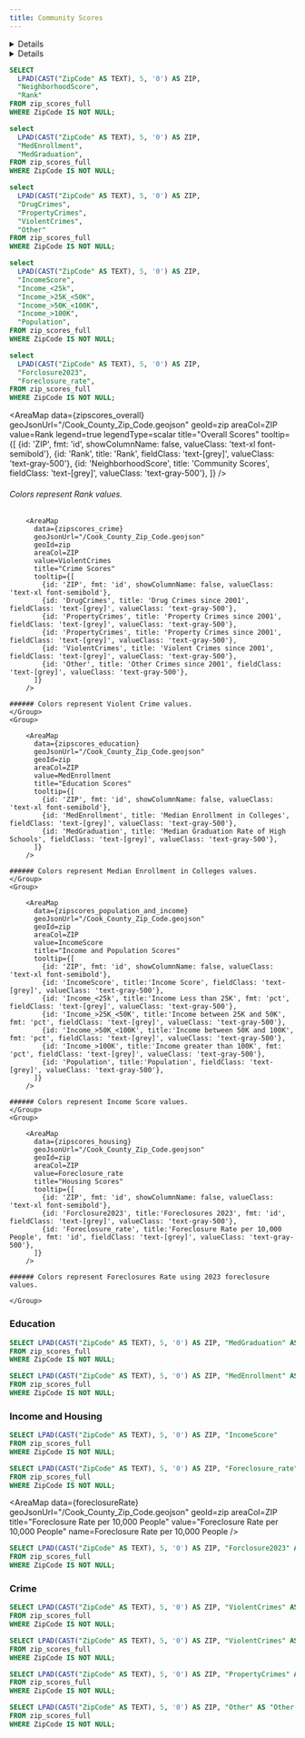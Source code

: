 ```yaml
---
title: Community Scores
---
```


<Details title='Community Score'>
  Scoring System Methodology for Community Score:
  The Community Scores for each neighborhood were calculated using a weighted combination of eight variables spanning education, housing, and crime. Each variable was assigned a specific weight based on its perceived impact on overall neighborhood quality. Positive weights were given to favorable indicators, including median college enrollment (0.20), median high school graduation rate (0.20), and the Income Score (0.20), which account for educational attainment and quality of housing. Conversely, negative weights were applied to less desirable factors such as foreclosure rate (-0.20), drug-related crimes (-0.10), other crimes (-0.03), property crimes (-0.12), and violent crime (-0.35), with violent crime receiving the highest negative weight due to its significant impact on safety and livability. By summing the weighted values for each ZIP code, we produced a single Community Score that enables neighborhood-to-neighborhood comparisons.
</Details>

<Details title='Income Score'>
  Scoring System Methodology for Income Score:
  To create the Income Score used in the Community Score calculation, we categorized homeowner income levels into four brackets: under $25,000, between $25,000 and $50,000, between $50,000 and $100,000, and over $100,000. Each bracket was assigned a weight reflecting its relative contribution to neighborhood socioeconomic advantage, with weights of 1, 3, 5, and 6 respectively. These weights were then applied to the percentage of homeowners in each ZIP code falling into each income category. By applying the weighted percentages, we generated a single Income Score for each neighborhood, with higher scores representing a greater concentration of higher-income households.
</Details>

```sql zipscores_overall
SELECT 
  LPAD(CAST("ZipCode" AS TEXT), 5, '0') AS ZIP, 
  "NeighborhoodScore",
  "Rank"
FROM zip_scores_full
WHERE ZipCode IS NOT NULL;
```
```sql zipscores_education
select 
  LPAD(CAST("ZipCode" AS TEXT), 5, '0') AS ZIP, 
  "MedEnrollment", 
  "MedGraduation",
FROM zip_scores_full
WHERE ZipCode IS NOT NULL;
```
```sql zipscores_crime
select
  LPAD(CAST("ZipCode" AS TEXT), 5, '0') AS ZIP, 
  "DrugCrimes",
  "PropertyCrimes",
  "ViolentCrimes",
  "Other"
FROM zip_scores_full
WHERE ZipCode IS NOT NULL;
```
```sql zipscores_population_and_income
select
  LPAD(CAST("ZipCode" AS TEXT), 5, '0') AS ZIP, 
  "IncomeScore",
  "Income_<25k",
  "Income_>25K_<50K",
  "Income_>50K_<100K",
  "Income_>100K",
  "Population",
FROM zip_scores_full
WHERE ZipCode IS NOT NULL;
```

```sql zipscores_housing
select
  LPAD(CAST("ZipCode" AS TEXT), 5, '0') AS ZIP, 
  "Forclosure2023",
  "Foreclosure_rate",
FROM zip_scores_full
WHERE ZipCode IS NOT NULL;
```


<AreaMap
  data={zipscores_overall}
  geoJsonUrl="/Cook_County_Zip_Code.geojson"
  geoId=zip
  areaCol=ZIP
  value=Rank
  legend=true
  legendType=scalar
  title="Overall Scores"
  tooltip={[
            {id: 'ZIP', fmt: 'id', showColumnName: false, valueClass: 'text-xl font-semibold'},
            {id: 'Rank', title: 'Rank', fieldClass: 'text-[grey]', valueClass: 'text-gray-500'},
            {id: 'NeighborhoodScore', title: 'Community Scores', fieldClass: 'text-[grey]', valueClass: 'text-gray-500'},
            ]}
/>

###### Colors represent Rank values.

<Grid cols=2>
    <Group>


        <AreaMap
          data={zipscores_crime}
          geoJsonUrl="/Cook_County_Zip_Code.geojson"
          geoId=zip
          areaCol=ZIP
          value=ViolentCrimes
          title="Crime Scores"
          tooltip={[
            {id: 'ZIP', fmt: 'id', showColumnName: false, valueClass: 'text-xl font-semibold'},
            {id: 'DrugCrimes', title: 'Drug Crimes since 2001', fieldClass: 'text-[grey]', valueClass: 'text-gray-500'},
            {id: 'PropertyCrimes', title: 'Property Crimes since 2001', fieldClass: 'text-[grey]', valueClass: 'text-gray-500'},
            {id: 'PropertyCrimes', title: 'Property Crimes since 2001', fieldClass: 'text-[grey]', valueClass: 'text-gray-500'},
            {id: 'ViolentCrimes', title: 'Violent Crimes since 2001', fieldClass: 'text-[grey]', valueClass: 'text-gray-500'},
            {id: 'Other', title: 'Other Crimes since 2001', fieldClass: 'text-[grey]', valueClass: 'text-gray-500'},
          ]}
        />

    ###### Colors represent Violent Crime values.
    </Group>
    <Group>

        <AreaMap
          data={zipscores_education}
          geoJsonUrl="/Cook_County_Zip_Code.geojson"
          geoId=zip
          areaCol=ZIP
          value=MedEnrollment
          title="Education Scores"
          tooltip={[
            {id: 'ZIP', fmt: 'id', showColumnName: false, valueClass: 'text-xl font-semibold'},
            {id: 'MedEnrollment', title: 'Median Enrollment in Colleges', fieldClass: 'text-[grey]', valueClass: 'text-gray-500'},
            {id: 'MedGraduation', title: 'Median Graduation Rate of High Schools', fieldClass: 'text-[grey]', valueClass: 'text-gray-500'},
          ]}
        />

    ###### Colors represent Median Enrollment in Colleges values.
    </Group>
    <Group>

        <AreaMap
          data={zipscores_population_and_income}
          geoJsonUrl="/Cook_County_Zip_Code.geojson"
          geoId=zip
          areaCol=ZIP
          value=IncomeScore
          title="Income and Population Scores"
          tooltip={[
            {id: 'ZIP', fmt: 'id', showColumnName: false, valueClass: 'text-xl font-semibold'},
            {id: 'IncomeScore', title:'Income Score', fieldClass: 'text-[grey]', valueClass: 'text-gray-500'},
            {id: 'Income_<25k', title:'Income Less than 25K', fmt: 'pct', fieldClass: 'text-[grey]', valueClass: 'text-gray-500'},
            {id: 'Income_>25K_<50K', title:'Income between 25K and 50K', fmt: 'pct', fieldClass: 'text-[grey]', valueClass: 'text-gray-500'},
            {id: 'Income_>50K_<100K', title:'Income between 50K and 100K', fmt: 'pct', fieldClass: 'text-[grey]', valueClass: 'text-gray-500'},
            {id: 'Income_>100K', title:'Income greater than 100K', fmt: 'pct', fieldClass: 'text-[grey]', valueClass: 'text-gray-500'},
            {id: 'Population', title:'Population', fieldClass: 'text-[grey]', valueClass: 'text-gray-500'},
          ]}
        />

    ###### Colors represent Income Score values.
    </Group>
    <Group>

        <AreaMap
          data={zipscores_housing}
          geoJsonUrl="/Cook_County_Zip_Code.geojson"
          geoId=zip
          areaCol=ZIP
          value=Foreclosure_rate
          title="Housing Scores"
          tooltip={[
            {id: 'ZIP', fmt: 'id', showColumnName: false, valueClass: 'text-xl font-semibold'},
            {id: 'Forclosure2023', title:'Foreclosures 2023', fmt: 'id', fieldClass: 'text-[grey]', valueClass: 'text-gray-500'},
            {id: 'Foreclosure_rate', title:'Foreclosure Rate per 10,000 People', fmt: 'id', fieldClass: 'text-[grey]', valueClass: 'text-gray-500'},
          ]}
        />

    ###### Colors represent Foreclosures Rate using 2023 foreclosure values.

    </Group>
</Grid>

### Education

 ```sql medGraduation
SELECT LPAD(CAST("ZipCode" AS TEXT), 5, '0') AS ZIP, "MedGraduation" AS "Median Graduation Rate of High Schools"
FROM zip_scores_full
WHERE ZipCode IS NOT NULL;
```

<AreaMap
   data={medGraduation}
   geoJsonUrl="/Cook_County_Zip_Code.geojson"
   geoId=zip
   areaCol=ZIP
   title="Median Graduation Rate of High Schools"
   value="Median Graduation Rate of High Schools"
   name="Median Graduation Rate of High Schools"
/>

 ```sql medEnrollment
SELECT LPAD(CAST("ZipCode" AS TEXT), 5, '0') AS ZIP, "MedEnrollment" AS "Median Enrollment in Colleges" 
FROM zip_scores_full
WHERE ZipCode IS NOT NULL;
```

<AreaMap
   data={medEnrollment}
   geoJsonUrl="/Cook_County_Zip_Code.geojson"
   geoId=zip
   areaCol=ZIP
   title="Median Enrollment in Colleges" 
   value="Median Enrollment in Colleges" 
   name="Median Enrollment in Colleges" 
/>

### Income and Housing

```sql incomeScore
SELECT LPAD(CAST("ZipCode" AS TEXT), 5, '0') AS ZIP, "IncomeScore"
FROM zip_scores_full
WHERE ZipCode IS NOT NULL;
```

<AreaMap
   data={incomeScore}
   geoJsonUrl="/Cook_County_Zip_Code.geojson"
   geoId=zip
   areaCol=ZIP
   title="Income Score"
   value="IncomeScore"
   name=IncomeScore
/>

 ```sql foreclosureRate
SELECT LPAD(CAST("ZipCode" AS TEXT), 5, '0') AS ZIP, "Foreclosure_rate" AS "Foreclosure Rate per 10,000 People"
FROM zip_scores_full
WHERE ZipCode IS NOT NULL;
```

<AreaMap
   data={foreclosureRate}
   geoJsonUrl="/Cook_County_Zip_Code.geojson"
   geoId=zip
   areaCol=ZIP
   title="Foreclosure Rate per 10,000 People"
   value="Foreclosure Rate per 10,000 People"
   name=Foreclosure Rate per 10,000 People
/>

 ```sql foreclosure2023
SELECT LPAD(CAST("ZipCode" AS TEXT), 5, '0') AS ZIP, "Forclosure2023" AS "Foreclosure_2023"
FROM zip_scores_full
WHERE ZipCode IS NOT NULL;
```

<AreaMap
   data={foreclosure2023}
   geoJsonUrl="/Cook_County_Zip_Code.geojson"
   geoId=zip
   areaCol=ZIP
   title="Foreclosures in 2023"
   value="Foreclosure_2023"
   name=Foreclosure_2023
/>


### Crime 

```sql violentCrimes
SELECT LPAD(CAST("ZipCode" AS TEXT), 5, '0') AS ZIP, "ViolentCrimes" AS "Violent Crimes since 2001"
FROM zip_scores_full
WHERE ZipCode IS NOT NULL;
```

<AreaMap
   data={violentCrimes}
   geoJsonUrl="/Cook_County_Zip_Code.geojson"
   geoId=zip
   areaCol=ZIP
   title="Violent Crimes since 2001"
   value="Violent Crimes since 2001"
   name=violent_crimes
/>

 ```sql drugCrimes
SELECT LPAD(CAST("ZipCode" AS TEXT), 5, '0') AS ZIP, "ViolentCrimes" AS "Drug Crimes since 2001"
FROM zip_scores_full
WHERE ZipCode IS NOT NULL;
```

<AreaMap
   data={drugCrimes}
   geoJsonUrl="/Cook_County_Zip_Code.geojson"
   geoId=zip
   areaCol=ZIP
   title="Drug Crimes since 2001"
   value="Drug Crimes since 2001"
   name=drug_crimes
/>

 ```sql propertyCrimes
SELECT LPAD(CAST("ZipCode" AS TEXT), 5, '0') AS ZIP, "PropertyCrimes" AS "Property Crimes since 2001"
FROM zip_scores_full
WHERE ZipCode IS NOT NULL;
```

<AreaMap
   data={propertyCrimes}
   geoJsonUrl="/Cook_County_Zip_Code.geojson"
   geoId=zip
   areaCol=ZIP
   title="Property Crimes since 2001"
   value="Property Crimes since 2001"
   name=property_crimes
/>

 ```sql otherCrimes
SELECT LPAD(CAST("ZipCode" AS TEXT), 5, '0') AS ZIP, "Other" AS "Other Crimes since 2001"
FROM zip_scores_full
WHERE ZipCode IS NOT NULL;
```

<AreaMap
   data={otherCrimes}
   geoJsonUrl="/Cook_County_Zip_Code.geojson"
   geoId=zip
   areaCol=ZIP
   title="Other Crimes since 2001"
   value="Other Crimes since 2001"
   name=other_crimes
/>
